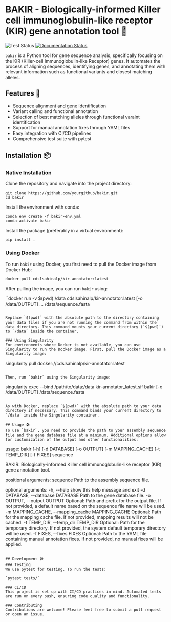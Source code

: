 # BAKIR -  Biologically-informed Killer cell immunoglobulin-like receptor (KIR) gene annotation tool 🧬

![Test Status](https://github.com/michael-ford/bakir/actions/workflows/test.yml/badge.svg) [![Documentation Status](https://readthedocs.org/projects/bakir/badge/?version=latest)](https://bakir.readthedocs.io/en/latest/?badge=latest)

`bakir` is a Python tool for gene sequence analysis, specifically focusing on the KIR (Killer-cell Immunoglobulin-like Receptor) genes. It automates the process of aligning sequences, identifying genes, and annotating them with relevant information such as functional variants and closest matching alleles.

## Features 🚀

- Sequence alignment and gene identification
- Variant calling and functional annotation
- Selection of best matching alleles through functional varaint identification
- Support for manual annotation fixes through YAML files
- Easy integration with CI/CD pipelines
- Comprehensive test suite with pytest

## Installation 📦

### Native Installation
Clone the repository and navigate into the project directory:

```
git clone https://github.com/yourgithub/bakir.git
cd bakir
```
Install the environment with conda:
```
conda env create -f bakir-env.yml
conda activate bakir
```

Install the package (preferably in a virtual environment):
```
pip install .
```

### Using Docker
To run `bakir` using Docker, you first need to pull the Docker image from Docker Hub:

```
docker pull cdslsahinalp/kir-annotator:latest
```

After pulling the image, you can run `bakir` using:

``docker run -v $(pwd):/data cdslsahinalp/kir-annotator:latest [-o /data/OUTPUT] ... /data/sequence.fasta
```

Replace `$(pwd)` with the absolute path to the directory containing your data files if you are not running the command from within the data directory. This command mounts your current directory (`$(pwd)`) to `/data` inside the container.

### Using Singularity
For environments where Docker is not available, you can use Singularity to run the Docker image. First, pull the Docker image as a Singularity image:

```
singularity pull docker://cdslsahinalp/kir-annotator:latest
```

Then, run `bakir` using the Singularity image:

```
singularity exec --bind /path/to/data:/data kir-annotator_latest.sif bakir  [-o /data/OUTPUT] /data/sequence.fasta
```

As with Docker, replace `$(pwd)` with the absolute path to your data directory if necessary. This command binds your current directory to `/data` inside the Singularity container.

## Usage 🛠
To use `bakir`, you need to provide the path to your assembly sequence file and the gene database file at a minimum. Additional options allow for customization of the output and other functionalities:

```
usage: bakir [-h] [-d DATABASE] [-o OUTPUT] [-m MAPPING_CACHE] [-t TEMP_DIR] [-f FIXES] sequence

BAKIR: Biologically-informed Killer cell immunoglobulin-like receptor (KIR) gene annotation tool.

positional arguments:
  sequence              Path to the assembly sequence file.

optional arguments:
  -h, --help            show this help message and exit
  -d DATABASE, --database DATABASE
                        Path to the gene database file.
  -o OUTPUT, --output OUTPUT
                        Optional: Path and prefix for the output file. If not provided, a default name based on the sequence file name will be used.
  -m MAPPING_CACHE, --mapping_cache MAPPING_CACHE
                        Optional: Path for the mapping cache file. If not provided, mapping results will not be cached.
  -t TEMP_DIR, --temp_dir TEMP_DIR
                        Optional: Path for the temporary directory. If not provided, the system default temporary directory will be used.
  -f FIXES, --fixes FIXES
                        Optional: Path to the YAML file containing manual annotation fixes. If not provided, no manual fixes will be applied.
```

## Development 🛠️
### Testing
We use pytest for testing. To run the tests:

`pytest tests/`

### CI/CD
This project is set up with CI/CD practices in mind. Automated tests are run on every push, ensuring code quality and functionality.

### Contributing
Contributions are welcome! Please feel free to submit a pull request or open an issue.
